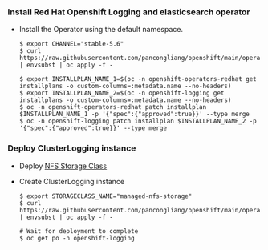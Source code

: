 ### Install Red Hat Openshift Logging and elasticsearch operator

* Install the Operator using the default namespace.
  ~~~
  $ export CHANNEL="stable-5.6"
  $ curl https://raw.githubusercontent.com/pancongliang/openshift/main/operator/logging/deploy/elasticsearch/01_deploy_operator.yaml | envsubst | oc apply -f -

  $ export INSTALLPLAN_NAME_1=$(oc -n openshift-operators-redhat get installplans -o custom-columns=:metadata.name --no-headers)
  $ export INSTALLPLAN_NAME_2=$(oc -n openshift-logging get installplans -o custom-columns=:metadata.name --no-headers)
  $ oc -n openshift-operators-redhat patch installplan $INSTALLPLAN_NAME_1 -p '{"spec":{"approved":true}}' --type merge
  $ oc -n openshift-logging patch installplan $INSTALLPLAN_NAME_2 -p '{"spec":{"approved":true}}' --type merge
  ~~~
  

### Deploy ClusterLogging instance

* Deploy [NFS Storage Class](https://github.com/pancongliang/openshift/edit/main/storage/nfs_storageclass/readme.md)

* Create ClusterLogging instance
  ~~~
  $ export STORAGECLASS_NAME="managed-nfs-storage"
  $ curl https://raw.githubusercontent.com/pancongliang/openshift/main/operator/logging/deploy/elasticsearch/02_deploy_instance.yaml | envsubst | oc apply -f -

  # Wait for deployment to complete
  $ oc get po -n openshift-logging 
  ~~~
